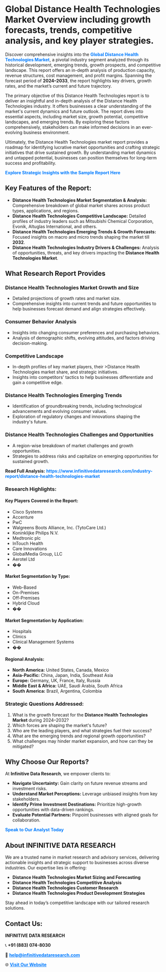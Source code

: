 <h1>Global Distance Health Technologies Market Overview including growth forecasts, trends, competitive analysis, and key player strategies.</h1>
<p>
Discover comprehensive insights into the 
<a href="https://www.infinitivedataresearch.com/industry-report/distance-health-technologies-market" rel="dofollow" style="color: #007BFF; text-decoration: none;"><strong>Global Distance Health Technologies Market</strong></a>, a pivotal industry segment analyzed through its historical development, emerging trends, growth prospects, and competitive landscape. This report offers an in-depth analysis of production capacity, revenue structures, cost management, and profit margins. Spanning the forecast period of <strong>2024–2033</strong>, the report highlights key drivers, growth rates, and the market’s current and future trajectory.
</p>
<p>
The primary objective of this Distance Health Technologies report is to deliver an insightful and in-depth analysis of the Distance Health Technologies industry. It offers businesses a clear understanding of the market's current dynamics and future outlook. The report dives into essential aspects, including market size, growth potential, competitive landscapes, and emerging trends. By exploring these factors comprehensively, stakeholders can make informed decisions in an ever-evolving business environment.
</p>
<p>
Ultimately, the Distance Health Technologies market report provides a roadmap for identifying lucrative market opportunities and crafting strategic initiatives that drive sustained growth. By understanding market dynamics and untapped potential, businesses can position themselves for long-term success and profitability.
</p>
<p>
<a href="https://www.infinitivedataresearch.com/request-sample/reportId=108865" style="color: #007BFF; text-decoration: none;"><strong>Explore Strategic Insights with the Sample Report Here</strong></a>
</p>

<h2>Key Features of the Report:</h2>
<ul>
<li><strong>Distance Health Technologies Market Segmentation & Analysis:</strong> Comprehensive breakdown of global market shares across product types, applications, and regions.</li>
<li><strong>Distance Health Technologies Competitive Landscape:</strong> Detailed profiles of industry leaders such as Mitsubishi Chemical Corporation, Evonik, Altuglas International, and others.</li>
<li><strong>Distance Health Technologies Emerging Trends & Growth Forecasts:</strong> Focused insights on macro and micro trends shaping the market till <strong>2032</strong>.</li>
<li><strong>Distance Health Technologies Industry Drivers & Challenges:</strong> Analysis of opportunities, threats, and key drivers impacting the <strong>Distance Health Technologies Market</strong>.</li>
</ul>

<h2>What Research Report Provides</h2>
<h3>Distance Health Technologies Market Growth and Size</h3>
<ul>
<li>Detailed projections of growth rates and market size.</li>
<li>Comprehensive insights into current trends and future opportunities to help businesses forecast demand and align strategies effectively.</li>
</ul>

<h3>Consumer Behavior Analysis</h3>
<ul>
<li>Insights into changing consumer preferences and purchasing behaviors.</li>
<li>Analysis of demographic shifts, evolving attitudes, and factors driving decision-making.</li>
</ul>

<h3>Competitive Landscape</h3>
<ul>
<li>In-depth profiles of key market players, their >Distance Health Technologies market share, and strategic initiatives.</li>
<li>Insights into competitors' tactics to help businesses differentiate and gain a competitive edge.</li>
</ul>

<h3>Distance Health Technologies Emerging Trends</h3>
<ul>
<li>Identification of groundbreaking trends, including technological advancements and evolving consumer values.</li>
<li>Exploration of regulatory changes and innovations shaping the industry's future.</li>
</ul>

<h3>Distance Health Technologies Challenges and Opportunities</h3>
<ul>
<li>A region-wise breakdown of market challenges and growth opportunities.</li>
<li>Strategies to address risks and capitalize on emerging opportunities for sustained growth.</li>
</ul>
<p><strong>Read Full Analysis:</strong> <a href="https://www.infinitivedataresearch.com/industry-report/distance-health-technologies-market" rel="dofollow" style="color: #007BFF; text-decoration: none;"><strong>https://www.infinitivedataresearch.com/industry-report/distance-health-technologies-market</strong></a></p>
<h3>Research Highlights:</h3>
<h4>Key Players Covered in the Report:</h4>
<ul><li>Cisco Systems</li><li>Accenture</li><li>PwC</li><li>Walgreens Boots Alliance, Inc. (TytoCare Ltd.)</li><li>Koninklijke Philips N.V.</li><li>Medtronic plc</li><li>InTouch Health</li><li>Care Innovations</li><li>GlobalMedia Group, LLC</li><li>Aerotel Ltd</li><li>��</li></ul>
<h4>Market Segmentation by Type:</h4>
<ul><li>Web-Based</li><li>On-Premises</li><li>Off-Premises</li><li>Hybrid Cloud</li><li>��</li></ul>
<h4>Market Segmentation by Application:</h4>
<ul><li>Hospitals</li><li>Clinics</li><li>Clinical Management Systems</li><li>��</li></ul>

<h4>Regional Analysis:</h4>
<ul>
<li><strong>North America:</strong> United States, Canada, Mexico</li>
<li><strong>Asia-Pacific:</strong> China, Japan, India, Southeast Asia</li>
<li><strong>Europe:</strong> Germany, UK, France, Italy, Russia</li>
<li><strong>Middle East & Africa:</strong> UAE, Saudi Arabia, South Africa</li>
<li><strong>South America:</strong> Brazil, Argentina, Colombia</li>
</ul>

<h3>Strategic Questions Addressed:</h3>
<ol>
<li>What is the growth forecast for the <strong>Distance Health Technologies Market</strong> during 2024–2032?</li>
<li>Which forces are shaping the market's future?</li>
<li>Who are the leading players, and what strategies fuel their success?</li>
<li>What are the emerging trends and regional growth opportunities?</li>
<li>What challenges may hinder market expansion, and how can they be mitigated?</li>
</ol>

<h2>Why Choose Our Reports?</h2>
<p>At <strong>Infinitive Data Research</strong>, we empower clients to:</p>
<ul>
<li><strong>Navigate Uncertainty:</strong> Gain clarity on future revenue streams and investment risks.</li>
<li><strong>Understand Market Perceptions:</strong> Leverage unbiased insights from key stakeholders.</li>
<li><strong>Identify Prime Investment Destinations:</strong> Prioritize high-growth opportunities with data-driven rankings.</li>
<li><strong>Evaluate Potential Partners:</strong> Pinpoint businesses with aligned goals for collaboration.</li>
</ul>
<p><a href="https://www.infinitivedataresearch.com/industry-report/distance-health-technologies-market" rel="dofollow" style="color: #007BFF; text-decoration: none;"><strong>Speak to Our Analyst Today</strong></a></p>

<h2>About INFINITIVE DATA RESEARCH</h2>
<p>We are a trusted name in market research and advisory services, delivering actionable insights and strategic support to businesses across diverse industries. Our expertise lies in offering:</p>
<ul>
<li><strong>Distance Health Technologies Market Sizing and Forecasting</strong></li>
<li><strong>Distance Health Technologies Competitive Analysis</strong></li>
<li><strong>Distance Health Technologies Customer Research</strong></li>
<li><strong>Distance Health Technologies Product Development Strategies</strong></li>
</ul>
<p>Stay ahead in today’s competitive landscape with our tailored research solutions.</p>

<h2>Contact Us:</h2>
<p><strong>INFINITIVE DATA RESEARCH</strong></p>
<p>📞 <strong>+91 (883) 074-8030</strong></p>
<p>📧 <strong><a href="mailto:help@infinitivedataresearch.com" style="color: #007BFF;">help@infinitivedataresearch.com</a></strong></p>
<p>🌐 <strong><a href="https://www.infinitivedataresearch.com" rel="dofollow" style="color: #007BFF;">Visit Our Website</a></strong></p>